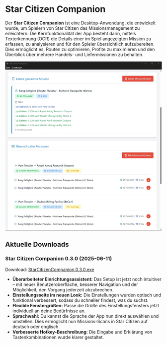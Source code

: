 # Star Citizen Companion

Der **Star Citizen Companion** ist eine Desktop-Anwendung, die entwickelt wurde, um Spielern von Star Citizen das
Missionsmanagement zu erleichtern. Die Kernfunktionalität der App besteht darin, mittels Texterkennung (OCR) die Details
einer im Spiel angezeigten Mission zu erfassen, zu analysieren und für den Spieler übersichtlich aufzubereiten. Dies
ermöglicht es, Routen zu optimieren, Profite zu maximieren und den Überblick über mehrere Handels- und Liefermissionen
zu behalten.

![demo.jpg](docs/demo.jpg)

## Aktuelle Downloads

### Star Citizen Companion 0.3.0 (2025-06-11)

Download: [StarCitizenCompanion.0.3.0.exe](https://github.com/saschaende/starcitizen-companion-official/releases/download/0.3.0/StarCitizenCompanion.0.3.0.exe)

- **Überarbeiteter Einrichtungsassistent:** Das Setup ist jetzt noch intuitiver – mit neuer Benutzeroberfläche, besserer Navigation und der Möglichkeit, den Vorgang jederzeit abzubrechen.
- **Einstellungsseite im neuen Look:** Die Einstellungen wurden optisch und funktional verbessert, sodass du schneller findest, was du suchst.
- **Flexible Fenstergrößen:** Passe die Größe des Einstellungsfensters jetzt individuell an deine Bedürfnisse an.
- **Sprachwahl:** Du kannst die Sprache der App nun direkt auswählen und umstellen. Dies ermöglicht nun Missions-Scans in Star Citizen auf deutsch oder englisch.
- **Verbesserte Hotkey-Beschreibung:** Die Eingabe und Erklärung von Tastenkombinationen wurde klarer gestaltet.